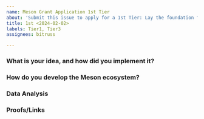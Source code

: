 ```yaml
---
name: Meson Grant Application 1st Tier
about: 'Submit this issue to apply for a 1st Tier: Lay the foundation for the community'
title: 1st <2024-02-02>
labels: Tier1, Tier3
assignees: bitruss

---
```


### What is your idea, and how did you implement it?

### How do you develop the Meson ecosystem?

### Data Analysis

### Proofs/Links
